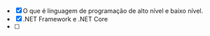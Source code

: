 * [X] O que é linguagem de programação de alto nível e baixo nível.
* [X] .NET Framework e .NET Core
* [ ]

